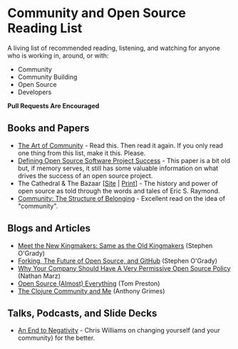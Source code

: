 # Community and Open Source Reading List

A living list of recommended reading, listening, and watching for anyone who is working in, around, or with:

* Community 
* Community Building
* Open Source 
* Developers 

**Pull Requests Are Encouraged**

## Books and Papers
* [The Art of Community](http://www.artofcommunityonline.org/downloads/jonobacon-theartofcommunity-1ed.pdf) - Read this. Then read it again. If you only read one thing from this list, make it this. Please.
* [Defining Open Source Software Project Success](http://surface.syr.edu/cgi/viewcontent.cgi?article=1003&context=ischool_other) - This paper is a bit old but, if memory serves, it still has some valuable information on what drives the success of an open source project.
* The Cathedral & The Bazaar [[Site](http://catb.org/~esr/writings/homesteading) | [Print](http://www.amazon.com/Cathedral-Bazaar-Musings-Accidental-Revolutionary/dp/0596001088)] - The history and power of open source as told through the words and tales of Eric S. Raymond. 
* [Community: The Structure of Belonging](http://www.amazon.com/Community-Structure-Belonging-Peter-Block/dp/1576754871) - Excellent read on the idea of "community". 

## Blogs and Articles

* [Meet the New Kingmakers: Same as the Old Kingmakers](http://redmonk.com/sogrady/2010/09/09/the-new-kingmakers/) (Stephen O'Grady)
* [Forking, The Future of Open Source, and GitHub](http://redmonk.com/sogrady/2010/04/01/github/) (Stephen O'Grady)
* [Why Your Company Should Have A Very Permissive Open Source Policy](http://nathanmarz.com/blog/why-your-company-should-have-a-very-permissive-open-source-p.html) (Nathan Marz)
* [Open Source (Almost) Everything](http://tom.preston-werner.com/2011/11/22/open-source-everything.html) (Tom Preston) 
* [The Clojure Community and Me](http://blog.raynes.me/blog/2011/11/27/the-clojure-community-and-me/) (Anthony Grimes)

## Talks, Podcasts, and Slide Decks 
* [An End to Negativity](http://jsconf.eu/2011/an_end_to_negativity.html) - Chris Williams on changing yourself (and your community) for the better.

